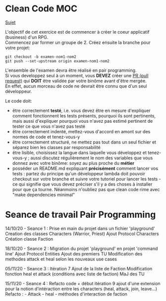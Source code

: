 # Clean Code MOC

[Sujet](https://gist.github.com/CaptpBdcht/9192a868457a1003edda6687893a92b6)

L'objectif de cet exercice est de commencer à créer le coeur applicatif (business) d'un RPG.  
Commencez par former un groupe de 2.
Créez ensuite la branche pour votre projet:

````
git checkout -b examen-nom1-nom2
git push --set-upstream origin examen-nom1-nom2
````

L'ensemble de l'examen devra être réalisé en pair programming.  
Si vous developpez seul à un moment, vous **DEVEZ** créer une [PR (pull request)](https://docs.github.com/en/free-pro-team@latest/github/collaborating-with-issues-and-pull-requests/about-pull-requests) qui **DOIT** être validée par votre binôme avant d'être mergée.  
En effet, aucun morceau de code ne devrait être connu que d'un seul développeur.  

Le code doit:
  - être correctement **testé**, i.e. vous devez être en mesure d'expliquer comment fonctionnent les tests présents, pourquoi ils sont pertinents, mais aussi d'expliquer pourquoi vous n'avez pas estimé pertinent de tester ce que vous n'avez pas testé
  - être correctement indenté, mettez-vous d'accord en amont sur des normes de code et tenez-vous-y
  - être correctement structuré, ne mettez pas tout dans un seul fichier et séparez bien les classes par responsabilité
  - être lisible, choisissez la langue dans laquelle vous développez et tenez-vous-y ; aussi discutez régulièrement le nom des variables que vous donnez avec votre binôme: soyez au plus proche du **métier** 
  - posséder un README.md expliquant **précisément** comment lancer vos tests : partez du principe qu'un développeur lambda doit pouvoir checkout sur votre branche et suivre votre tutoriel pour lancer les tests - ce qui signifie que vous devez préciser s'il y a des choses à installer pour que ça tourne. Néanmoins n'oubliez pas que clean code rime avec "make dependencies minimal"


# Seance de travail Pair Programming

14/10/20  - Seance 1 :  Prise en main du projet dans un fichier 'playground'
                                     Creation des classes Characters (Warrior, Priest) 
                                     Ajout Protocol Characters
                                     Création classe Faction
                    
18/10/20 - Seance 2 : Migration du projet 'playground' en projet 'command line'
                                    Ajout Protocol Entities
                                    Ajout des premiers TU
                                    Modification des methodes attack et heal selon les nouveaux use cases
                                    
05/11/20 - Seance 3 : Itération 7 
                                    Ajout de la liste de Faction
                                    Modification fonction heal et attack (conditions avec liste de faction)
                                    MaJ des TU
                                    
15/11/20 - Seance 4 : Refacto code + début itération 9 
                                    ajout d'une extension pour la notion d'intéraction entre les characters (heal, attack, join, leave...)
                                    Refacto : - Attack
                                                    - heal 
                                                    - méthodes d'interaction de faction
                                    
                                    

